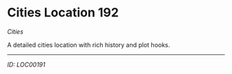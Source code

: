 # Cities Location 192

*Cities*

A detailed cities location with rich history and plot hooks.

---
*ID: LOC00191*
